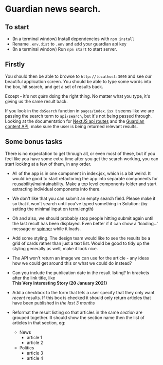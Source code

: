 # Guardian news search.

## To start

- (In a terminal window) Install dependencies with `npm install`
- Rename `.env.dist` to `.env` and add your guardian api key
- (In a terminal window) Run `npm start` to start server.

## Firstly

You should then be able to browse to `http://localhost:3000` and see our beautiful application screen. You should be able to type some words into the box, hit search, and get a set of results back.

Except - it's not _quite_ doing the right thing. No matter what you type, it's giving us the same result back.

If you look in the `doSearch` function in `pages/index.jsx` it seems like we are passing the search term to `api/search`, but it's not being passed through. Looking at the documentation for [NextJS api routes](https://nextjs.org/docs/api-routes/api-middlewares) and the [Guardian content API](https://open-platform.theguardian.com/documentation/search), make sure the user is being returned relevant results.

## Some bonus tasks

There is no expectation to get through all, or even most of these, but if you feel like you have some extra time after you get the search working, you can start looking at a few of them, in any order.

- All of the app is in one component in index.jsx, which is a bit weird. It would be good to start refactoring the app into separate components for reusability/maintainability. Make a top level components folder and start extracting individual components into there.

- We don't like that you can submit an empty search field. Please make it so that it won't search until you've typed something in
  Solution: (by setting the minimal input on term.length)

- Oh and also, we should probably stop people hitting submit again until the last result has been displayed. Even better if it can show a 'loading...' message or [spinner](https://loading.io/) while it loads.

- Add some styling. The design team would like to see the results be a grid of cards rather than just a text list. Would be good to tidy up the styling generally as well, make it look nice.

- The API won't return an image we can use for the article - any ideas how we could get around this or what we could do instead?

- Can you include the publication date in the result listing? In brackets after the link title, like  
  **This Very Interesting Story (20 January 2021)**

- Add a checkbox to the form that lets a user specify that they only want _recent_ results. If this box is checked it should only return articles that have been published in _the last 3 months_

- Reformat the result listing so that articles in the same _section_ are grouped together. It should show the section name then the list of articles in that section, eg:
  - News
    - article 1
    - article 2
  - Politics
    - article 3
    - article 4
